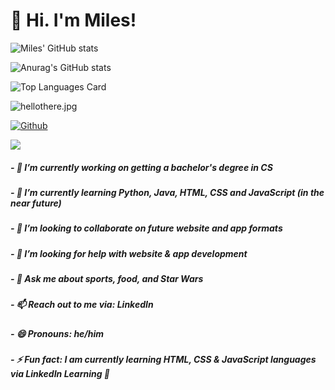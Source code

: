 # 👋 Hi. I'm Miles!

![Miles' GitHub stats](https://github-readme-stats.vercel.app/api?username=miles-akio&theme=radical&show_icons=true&count_private=true)

![Anurag's GitHub stats](https://github-readme-stats.vercel.app/api?username=anuraghazra&count_private=true)


![Top Languages Card](https://github-readme-stats.vercel.app/api/top-langs/?username=miles-akio&theme=radical&show_icons=true)

![hellothere.jpg](https://rushter.com/counter.svg)

[![Github](https://img.shields.io/github/followers/miles-akio?label=Follow&style=social)](https://github.com/miles-akio)

![](https://visitor-badge.laobi.icu/badge?page_id=miles-akio.miles-akio)






##### - 🔭 I’m currently working on getting a bachelor's degree in CS
##### - 🌱 I’m currently learning Python, Java, HTML, CSS and JavaScript (in the near future)
##### - 👯 I’m looking to collaborate on future website and app formats
##### - 🤔 I’m looking for help with website & app development
##### - 💬 Ask me about sports, food, and Star Wars
##### - 📫 Reach out to me via: LinkedIn
##### - 😄 Pronouns: he/him
##### - ⚡ Fun fact: I am currently learning HTML, CSS & JavaScript languages via LinkedIn Learning 🎸 
